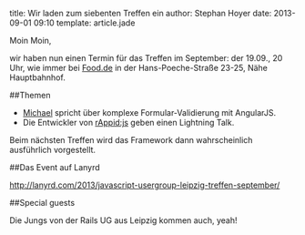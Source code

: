 title: Wir laden zum siebenten Treffen ein
author: Stephan Hoyer
date: 2013-09-01 09:10
template: article.jade

Moin Moin,

wir haben nun einen Termin für das Treffen im September: der 19.09., 20 Uhr,
wie immer bei [Food.de](http://www.food.de) in der Hans-Poeche-Straße 23-25,
Nähe Hauptbahnhof.

##Themen

* [Michael](https://twitter.com/mr_matsumoto) spricht über komplexe Formular-Validierung mit AngularJS.
* Die Entwickler von [rAppid:js](http://www.rappidjs.com) geben einen Lightning Talk.

Beim nächsten Treffen wird das Framework dann wahrscheinlich ausführlich vorgestellt.

##Das Event auf Lanyrd

http://lanyrd.com/2013/javascript-usergroup-leipzig-treffen-september/

##Special guests

Die Jungs von der Rails UG aus Leipzig kommen auch, yeah!
